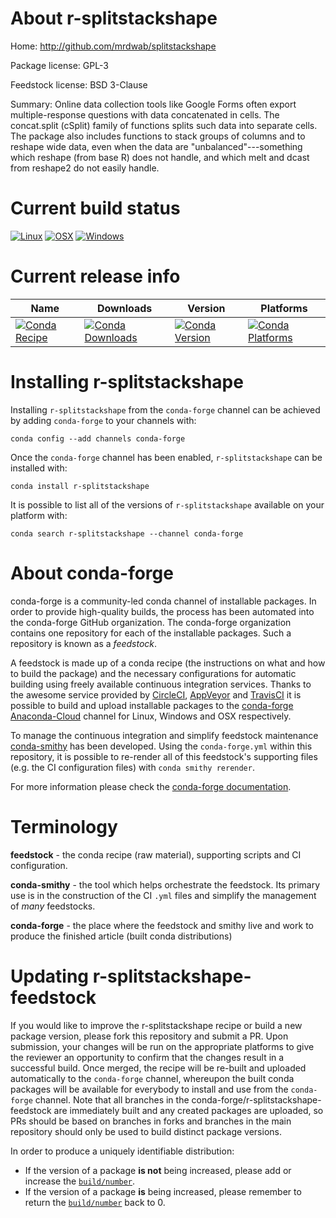 About r-splitstackshape
=======================

Home: http://github.com/mrdwab/splitstackshape

Package license: GPL-3

Feedstock license: BSD 3-Clause

Summary: Online data collection tools like Google Forms often export multiple-response questions with data concatenated in cells. The concat.split (cSplit) family of functions splits such data into  separate cells. The package also includes functions to stack groups  of columns and to reshape wide data, even when the data are  "unbalanced"---something which reshape (from base R) does not handle,  and which melt and dcast from reshape2 do not easily handle.



Current build status
====================

[![Linux](https://img.shields.io/circleci/project/github/conda-forge/r-splitstackshape-feedstock/master.svg?label=Linux)](https://circleci.com/gh/conda-forge/r-splitstackshape-feedstock)
[![OSX](https://img.shields.io/travis/conda-forge/r-splitstackshape-feedstock/master.svg?label=macOS)](https://travis-ci.org/conda-forge/r-splitstackshape-feedstock)
[![Windows](https://img.shields.io/appveyor/ci/conda-forge/r-splitstackshape-feedstock/master.svg?label=Windows)](https://ci.appveyor.com/project/conda-forge/r-splitstackshape-feedstock/branch/master)

Current release info
====================

| Name | Downloads | Version | Platforms |
| --- | --- | --- | --- |
| [![Conda Recipe](https://img.shields.io/badge/recipe-r--splitstackshape-green.svg)](https://anaconda.org/conda-forge/r-splitstackshape) | [![Conda Downloads](https://img.shields.io/conda/dn/conda-forge/r-splitstackshape.svg)](https://anaconda.org/conda-forge/r-splitstackshape) | [![Conda Version](https://img.shields.io/conda/vn/conda-forge/r-splitstackshape.svg)](https://anaconda.org/conda-forge/r-splitstackshape) | [![Conda Platforms](https://img.shields.io/conda/pn/conda-forge/r-splitstackshape.svg)](https://anaconda.org/conda-forge/r-splitstackshape) |

Installing r-splitstackshape
============================

Installing `r-splitstackshape` from the `conda-forge` channel can be achieved by adding `conda-forge` to your channels with:

```
conda config --add channels conda-forge
```

Once the `conda-forge` channel has been enabled, `r-splitstackshape` can be installed with:

```
conda install r-splitstackshape
```

It is possible to list all of the versions of `r-splitstackshape` available on your platform with:

```
conda search r-splitstackshape --channel conda-forge
```


About conda-forge
=================

conda-forge is a community-led conda channel of installable packages.
In order to provide high-quality builds, the process has been automated into the
conda-forge GitHub organization. The conda-forge organization contains one repository
for each of the installable packages. Such a repository is known as a *feedstock*.

A feedstock is made up of a conda recipe (the instructions on what and how to build
the package) and the necessary configurations for automatic building using freely
available continuous integration services. Thanks to the awesome service provided by
[CircleCI](https://circleci.com/), [AppVeyor](https://www.appveyor.com/)
and [TravisCI](https://travis-ci.org/) it is possible to build and upload installable
packages to the [conda-forge](https://anaconda.org/conda-forge)
[Anaconda-Cloud](https://anaconda.org/) channel for Linux, Windows and OSX respectively.

To manage the continuous integration and simplify feedstock maintenance
[conda-smithy](https://github.com/conda-forge/conda-smithy) has been developed.
Using the ``conda-forge.yml`` within this repository, it is possible to re-render all of
this feedstock's supporting files (e.g. the CI configuration files) with ``conda smithy rerender``.

For more information please check the [conda-forge documentation](https://conda-forge.org/docs/).

Terminology
===========

**feedstock** - the conda recipe (raw material), supporting scripts and CI configuration.

**conda-smithy** - the tool which helps orchestrate the feedstock.
                   Its primary use is in the construction of the CI ``.yml`` files
                   and simplify the management of *many* feedstocks.

**conda-forge** - the place where the feedstock and smithy live and work to
                  produce the finished article (built conda distributions)


Updating r-splitstackshape-feedstock
====================================

If you would like to improve the r-splitstackshape recipe or build a new
package version, please fork this repository and submit a PR. Upon submission,
your changes will be run on the appropriate platforms to give the reviewer an
opportunity to confirm that the changes result in a successful build. Once
merged, the recipe will be re-built and uploaded automatically to the
`conda-forge` channel, whereupon the built conda packages will be available for
everybody to install and use from the `conda-forge` channel.
Note that all branches in the conda-forge/r-splitstackshape-feedstock are
immediately built and any created packages are uploaded, so PRs should be based
on branches in forks and branches in the main repository should only be used to
build distinct package versions.

In order to produce a uniquely identifiable distribution:
 * If the version of a package **is not** being increased, please add or increase
   the [``build/number``](https://conda.io/docs/user-guide/tasks/build-packages/define-metadata.html#build-number-and-string).
 * If the version of a package **is** being increased, please remember to return
   the [``build/number``](https://conda.io/docs/user-guide/tasks/build-packages/define-metadata.html#build-number-and-string)
   back to 0.
